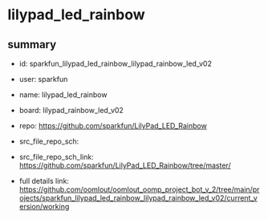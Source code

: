 # lilypad_led_rainbow
 
## summary 
* id: sparkfun_lilypad_led_rainbow_lilypad_rainbow_led_v02
* user: sparkfun
* name: lilypad_led_rainbow
* board: lilypad_rainbow_led_v02
* repo: https://github.com/sparkfun/LilyPad_LED_Rainbow



* src_file_repo_sch: 
* src_file_repo_sch_link: https://github.com/sparkfun/LilyPad_LED_Rainbow/tree/master/
* full details link: https://github.com/oomlout/oomlout_oomp_project_bot_v_2/tree/main/projects/sparkfun_lilypad_led_rainbow_lilypad_rainbow_led_v02/current_version/working  







